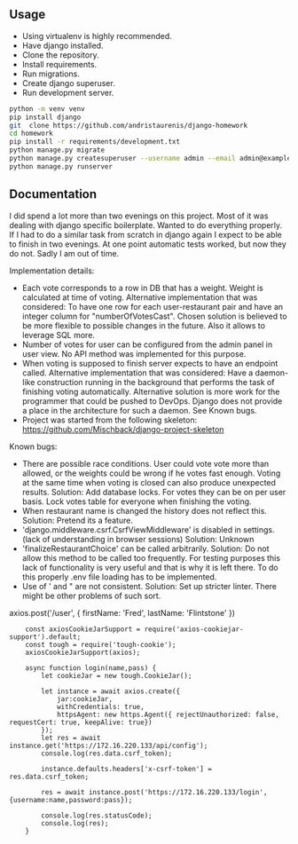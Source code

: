 Usage
-----
- Using virtualenv is highly recommended.
- Have django installed.
- Clone the repository.
- Install requirements.
- Run migrations.
- Create django superuser.
- Run development server.

```bash
python -m venv venv
pip install django
git  clone https://github.com/andristaurenis/django-homework
cd homework
pip install -r requirements/development.txt
python manage.py migrate
python manage.py createsuperuser --username admin --email admin@example.com
python manage.py runserver
```

Documentation
-------------
I did spend a lot more than two evenings on this project. Most of it was dealing with django specific boilerplate. Wanted to do everything properly. If I had to do a similar task from scratch in django again I expect to be able to finish in two evenings. At one point automatic tests worked, but now they do not. Sadly I am out of time.

Implementation details:
- Each vote corresponds to a row in DB that has a weight. Weight is calculated at time of voting.
  Alternative implementation that was considered: To have one row for each user-restaurant pair and have an integer column for "numberOfVotesCast".
  Chosen solution is believed to be more flexible to possible changes in the future.
  Also it allows to leverage SQL more.
- Number of votes for user can be configured from the admin panel in user view. No API method was implemented for this purpose.
- When voting is supposed to finish server expects to have an endpoint called.
  Alternative implementation that was considered: Have a daemon-like construction running in the background that performs the task of finishing voting automatically.
  Alternative solution is more work for the programmer that could be pushed to DevOps. Django does not provide a place in the architecture for such a daemon.
  See Known bugs.
- Project was started from the following skeleton: https://github.com/Mischback/django-project-skeleton

Known bugs:
- There are possible race conditions. User could vote vote more than allowed, or the weights could be wrong if he votes fast enough. Voting at the same time when voting is closed can also produce unexpected results.
  Solution: Add database locks. For votes they can be on per user basis.
  Lock votes table for everyone when finishing the voting.
- When restaurant name is changed the history does not reflect this.
  Solution: Pretend its a feature.
- 'django.middleware.csrf.CsrfViewMiddleware' is disabled in settings. (lack of understanding in browser sessions)
  Solution: Unknown
- 'finalizeRestaurantChoice' can be called arbitrarily.
  Solution: Do not allow this method to be called too frequently.
  For testing purposes this lack of functionality is very useful and that is why it is left there.
  To do this properly .env file loading has to be implemented.
- Use of ' and " are not consistent.
  Solution: Set up stricter linter. There might be other problems of such sort.





axios.post('/user', {
    firstName: 'Fred',
    lastName: 'Flintstone'
  })

        const axiosCookieJarSupport = require('axios-cookiejar-support').default;
        const tough = require('tough-cookie');
        axiosCookieJarSupport(axios);

        async function login(name,pass) {
            let cookieJar = new tough.CookieJar();

            let instance = await axios.create({
                jar:cookieJar,
                withCredentials: true,
                httpsAgent: new https.Agent({ rejectUnauthorized: false, requestCert: true, keepAlive: true})
            });
            let res = await instance.get('https://172.16.220.133/api/config');
            console.log(res.data.csrf_token);

            instance.defaults.headers['x-csrf-token'] = res.data.csrf_token;

            res = await instance.post('https://172.16.220.133/login',{username:name,password:pass});

            console.log(res.statusCode);
            console.log(res);
        }
